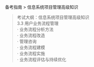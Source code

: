 备考指南 > 信息系统项目管理高级知识

> 考试大纲：信息系统项目管理高级知识  
> 3.3 用户业务流程管理   
> · 业务流程分析方法   
> · 业务流程改造   
> · 管理咨询   
> · 业务流程建模   
> · 业务流程实施   
> · 业务流程评估与持续优化  
> 



